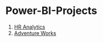 # Power-BI-Projects
1. [HR Analytics](https://github.com/Pearl2307/HR-Analytics-Power-Bi-)
2. [Adventure Works](https://github.com/Pearl2307/Adventure-Works)
